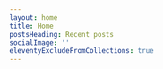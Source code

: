 ```yaml
---
layout: home
title: Home
postsHeading: Recent posts
socialImage: ''
eleventyExcludeFromCollections: true
---
```

